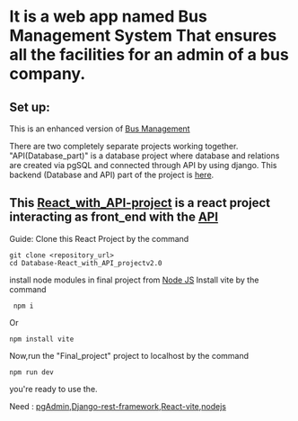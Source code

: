 # It is a web app named **Bus Management System** That ensures all the facilities for an admin of a bus company.

## Set up:

This is an enhanced version of  [Bus Management]( https://github.com/MM-Mamunn/React_with_API_project)

There are two completely separate projects working together.
"API(Database_part)" is a database project where database and relations are created via pgSQL and connected through API by using django.
This backend (Database and API) part of the project is [here](https://github.com/MM-Mamunn/Database-React_with_API_projectv2.0).  
## This [React_with_API-project](https://github.com/MM-Mamunn/React_with_API_project_v2.0/tree/main/React_with_API_project) is a react project interacting as front_end with the [API](https://github.com/MM-Mamunn/Database-React_with_API_projectv2.0)

Guide:
Clone this React Project by the command
```
git clone <repository_url>
cd Database-React_with_API_projectv2.0
```

install node modules in final project from [Node JS](https://nodejs.org/en/download/package-manager)
Install vite by the command
```
 npm i
``` 
Or
```
npm install vite
```
Now,run the "Final_project" project to localhost by the command 
```
npm run dev
```
you're ready to use the.

Need : [pgAdmin](https://www.pgadmin.org/download/),[Django-rest-framework](https://www.django-rest-framework.org/),[React-vite](https://vitejs.dev/guide/),[nodejs](https://nodejs.org/en/download/package-manager) 

